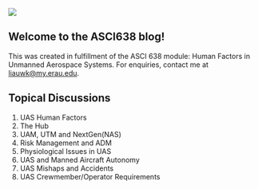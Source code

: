 ![](blob/main/splash.png)

## Welcome to the ASCI638 blog!
This was created in fulfillment of the ASCI 638 module: Human Factors in Unmanned Aerospace Systems.
For enquiries, contact me at liauwk@my.erau.edu.

## Topical Discussions
1. UAS Human Factors
2. The Hub
3. UAM, UTM and NextGen(NAS)
4. Risk Management and ADM
5. Physiological Issues in UAS
6. UAS and Manned Aircraft Autonomy
7. UAS Mishaps and Accidents
8. UAS Crewmember/Operator Requirements
